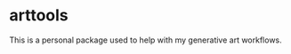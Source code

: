 
# arttools

<!-- badges: start -->
<!-- badges: end -->

This is a personal package used to help with my generative art workflows. 

